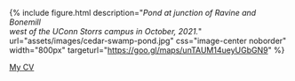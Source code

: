 {% include figure.html description="<em>Pond at junction of Ravine and Bonemill<br/>west of the UConn Storrs campus in October, 2021.</em>" url="assets/images/cedar-swamp-pond.jpg" css="image-center noborder" width="800px" targeturl="https://goo.gl/maps/unTAUM14ueyUGbGN9" %}

[My CV](assets/PDFs/cv.pdf)
